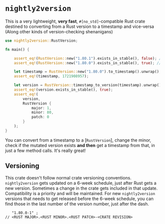 # `nightly2version`

This is a very lightweight, **very fast**, `#[no_std]`-compatible Rust crate destined to converting from a Rust version to a timestamp and vice-versa (Along other kinds of version-checking shenanigans)

```rust
use nightly2version::RustVersion;

fn main() {

    assert_eq!(RustVersion::new("1.80.1").exists_in_stable(), false); // Version does not exist
    assert_eq!(RustVersion::new("1.80.0").exists_in_stable(), true); // Version does exist

    let timestamp = RustVersion::new("1.80.0").to_timestamp().unwrap();
    assert_eq!(timestamp, 1721908957);

    let version = RustVersion::timestamp_to_version(timestamp).unwrap();
    assert_eq!(version.exists_in_stable(), true);
    assert_eq!(
        version,
        RustVersion {
            major: 1,
            minor: 80,
            patch: 0
        }
    );
}
```

You can convert from a timestamp to a [`RustVersion`], change the minor, check if the mutated version exists **and then** get a timestamp from that, in just a few method calls. It's really great!

## Versioning

This crate doesn't follow normal crate versioning conventions. `nightly2version` gets updated on a 6-week schedule, just after Rust gets a new version. Sometimes a change in the crate gets included in that update. Compatibility is a priority and will be maintained. For new `nightly2version` versions that needs to get released before the 6-week schedule, you can find those in the last number of the version number, just after the dash.

```rust,no_compile
   "1.80.0-1" ;
// <RUST MAJOR>.<RUST MINOR>.<RUST PATCH>-<CRATE REVISION>
```